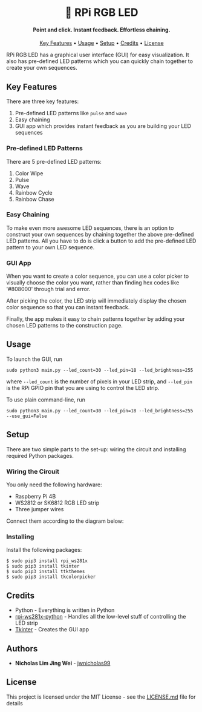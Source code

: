 <h1 align="center">
  <br>
  🌈 RPi RGB LED 
  <br>
</h1>

<h4 align="center">Point and click. Instant feedback. Effortless chaining.</h4>
<p align="center">
  <a href="#key-features">Key Features</a> •
  <a href="#usage">Usage</a> •
  <a href="#setup">Setup</a> •
  <a href="#credits">Credits</a> •
  <a href="#license">License</a>
</p>

RPi RGB LED has a graphical user interface (GUI) for easy visualization. It also has pre-defined LED patterns which you can quickly chain together to create your own sequences.

## Key Features
There are three key features: 
1. Pre-defined LED patterns like `pulse` and `wave`
2. Easy chaining
3. GUI app which provides instant feedback as you are building your LED sequences

### Pre-defined LED Patterns
There are 5 pre-defined LED patterns:
1. Color Wipe
2. Pulse
3. Wave
4. Rainbow Cycle
5. Rainbow Chase

### Easy Chaining
To make even more awesome LED sequences, there is an option to construct your own sequences by chaining together the above pre-defined LED patterns. All you have to do is click a button to add the pre-defined LED pattern to your own LED sequence. 

### GUI App
When you want to create a color sequence, you can use a color picker to visually choose the color you want, rather than finding hex codes like '#808000' through trial and error.

After picking the color, the LED strip will immediately display the chosen color sequence so that you can instant feedback.

Finally, the app makes it easy to chain patterns together by adding your chosen LED patterns to the construction page.

## Usage
To launch the GUI, run
```
sudo python3 main.py --led_count=30 --led_pin=18 --led_brightness=255
```
where `--led_count` is the number of pixels in your LED strip, and `--led_pin` is the RPi GPIO pin that you are using to control the LED strip. 

To use plain command-line, run
```
sudo python3 main.py --led_count=30 --led_pin=18 --led_brightness=255 --use_gui=False
```

## Setup

There are two simple parts to the set-up: wiring the circuit and installing required Python packages.

### Wiring the Circuit

You only need the following hardware:
* Raspberry Pi 4B
* WS2812 or SK6812 RGB LED strip
* Three jumper wires

Connect them according to the diagram below:


### Installing

Install the following packages:

```
$ sudo pip3 install rpi_ws281x
$ sudo pip3 install tkinter
$ sudo pip3 install ttkthemes
$ sudo pip3 install tkcolorpicker
```

## Credits

* Python - Everything is written in Python
* [rpi-ws281x-python](https://github.com/rpi-ws281x/rpi-ws281x-python/blob/master/library/rpi_ws281x/rpi_ws281x.py) - Handles all the low-level stuff of controlling the LED strip
* [Tkinter](https://docs.python.org/3/library/tkinter.html) - Creates the GUI app

## Authors

* **Nicholas Lim Jing Wei** - [jwnicholas99](https://github.com/jwnicholas99)


## License

This project is licensed under the MIT License - see the [LICENSE.md](LICENSE.md) file for details


